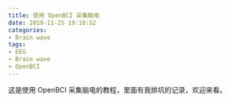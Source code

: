 ```yaml
---
title: 使用 OpenBCI 采集脑电
date: 2019-11-25 19:10:52
categories:
- Brain wave
tags:
- EEG
- Brain wave
- OpenBCI
---
```

这是使用 OpenBCI 采集脑电的教程，里面有我排坑的记录，欢迎来看。

<!--more-->


